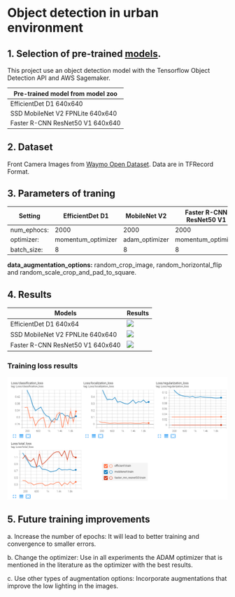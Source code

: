 # Object detection in urban environment
## 1. Selection of pre-trained [models](https://github.com/tensorflow/models/blob/master/research/object_detection/g3doc/tf2_detection_zoo.md).
   This project use an object detection model with the Tensorflow Object Detection API and AWS Sagemaker.
   
| Pre-trained model from model zoo |
| ------------- | 
| EfficientDet D1 640x640  | 
| SSD MobileNet V2 FPNLite 640x640 |
| Faster R-CNN ResNet50 V1 640x640 |
## 2. Dataset
Front Camera Images from [Waymo Open Dataset](https://waymo.com/open/). Data are in TFRecord Format. 
## 3. Parameters of traning
| Setting | EfficientDet D1 | MobileNet V2 | Faster R-CNN ResNet50 V1 |
| ------------- | ------------- | ------------- |  ------------- | 
| num_ephocs: |  2000 | 2000 | 2000 |
| optimizer: |   momentum_optimizer | adam_optimizer | momentum_optimizer|      
| batch_size: | 8 | 8 | 8 |

**data_augmentation_options:** random_crop_image, random_horizontal_flip and random_scale_crop_and_pad_to_square.


## 4. Results

| Models | Results |
| ------------- | ------------- | 
| EfficientDet D1 640x64  | ![](media/output_efficientdet.gif) |
| SSD MobileNet V2 FPNLite 640x640 | ![](media/output_fasterresnet50.gif) |
| Faster R-CNN ResNet50 V1 640x640 | ![](media/output_mobilenet.gif) |

### Training loss results
![](media/losses.png)

## 5. Future training improvements
 a. Increase the number of epochs: It will lead to better training and convergence to smaller errors.
 
 b. Change the optimizer: Use in all experiments the ADAM optimizer that is mentioned in the literature as the optimizer with the best results.
 
 c. Use other types of augmentation options: Incorporate augmentations that improve the low lighting in the images.
